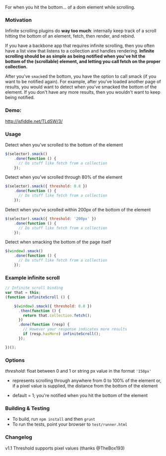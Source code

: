 For when you hit the bottom... of a dom element while scrolling.

### Motivation

Infinite scrolling plugins do **way too much**: 
internally keep track of a scroll hitting the bottom of an element, fetch, then render, and rebind.

If you have a backbone app that requires infinite scrolling, then you often 
have a list view that listens to a collection and handles rendering. **Infinite scrolling
should be as simple as being notified when you've hit the bottom of the (scrollable) element,
and letting you call fetch on the proper collection.**

After you've `smack`ed the bottom, you have the option to call smack (if you want to be notified again).
For example, after you've loaded another page of results, you would want to detect when you've
smacked the bottom of the element. If you don't have any more results, then you wouldn't want to keep being notified.

### Demo:

http://jsfiddle.net/TLdSW/3/

### Usage

Detect when you've scrolled to the bottom of the element

```javascript
$(selector).smack()
    .done(function () {
      // Do stuff like fetch from a collection
    });
```

Detect when you've scrolled through 80% of the element

```javascript
$(selector).smack({ threshold: 0.8 })
    .done(function () {
      // Do stuff like fetch from a collection
    });
```

Detect when you've scrolled within 200px of the bottom of the element

```javascript
$(selector).smack({ threshold: '200px' })
    .done(function () {
      // Do stuff like fetch from a collection
    });
```

Detect when smacking the bottom of the page itself

```javascript
$(window).smack()
    .done(function () {
      // Do stuff like fetch from a collection
    });    
```

### Example infinite scroll
```javascript
// Infinite scroll binding
var that = this;
(function infiniteScroll () {

    $(window).smack({ threshold: 0.8 })
      .then(function () {
        return that.collection.fetch();
      })
      .done(function (resp) {
        // However your response indicates more results
        if (resp.hasMore) infiniteScroll();
      });

})();
```

### Options

*threshold*: float between 0 and 1 or string px value in the format `'150px'`

* represents scrolling through anywhere from 0 to 100% of the element or, if a pixel value is supplied,
the distance from the bottom of the element

* default = 1; you're notified when you hit the bottom of the element

### Building & Testing

* To build, run `npm install` and then `grunt`
* To run the tests, point your browser to `test/runner.html`

### Changelog

v1.1 Threshold supports pixel values (thanks @TheBox193)